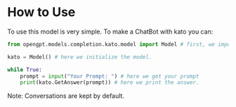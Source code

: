 # How to Use

To use this model is very simple.
To make a ChatBot with kato you can:
```py
from opengpt.models.completion.kato.model import Model # first, we import it

kato = Model() # here we initialize the model.

while True:
    prompt = input("Your Prompt: ") # here we get your prompt
    print(kato.GetAnswer(prompt)) # here we print the answer.
```

Note: Conversations are kept by default.
